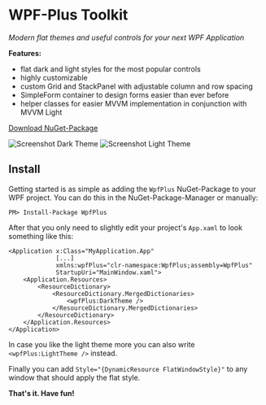 # WPF-Plus Toolkit
_Modern flat themes and useful controls for your next WPF Application_

__Features:__
 - flat dark and light styles for the most popular controls
 - highly customizable
 - custom Grid and StackPanel with adjustable column and row spacing
 - SimpleForm container to design forms easier than ever before
 - helper classes for easier MVVM implementation in conjunction with MVVM Light

[Download NuGet-Package](https://www.nuget.org/packages/WpfPlus/)

![Screenshot Dark Theme](http://marcusw.de/screenshots/fddc68f0a9efd497617dcd99444e3d80.png)
![Screenshot Light Theme](http://marcusw.de/screenshots/906218b32cca4002dde62e32cef53340.png)

## Install
Getting started is as simple as adding the `WpfPlus` NuGet-Package to your WPF project. You can do this in the NuGet-Package-Manager or manually:
```
PM> Install-Package WpfPlus 
```

After that you only need to slightly edit your project's `App.xaml` to look something like this:
``` xaml
<Application x:Class="MyApplication.App"
             [...]
             xmlns:wpfPlus="clr-namespace:WpfPlus;assembly=WpfPlus"
             StartupUri="MainWindow.xaml">
    <Application.Resources>
        <ResourceDictionary>
            <ResourceDictionary.MergedDictionaries>
                <wpfPlus:DarkTheme />
            </ResourceDictionary.MergedDictionaries>
        </ResourceDictionary>
    </Application.Resources>
</Application>
```
In case you like the light theme more you can also write `<wpfPlus:LightTheme />` instead.

Finally you can add `Style="{DynamicResource FlatWindowStyle}"` to any window that should apply the flat style.

__That's it. Have fun!__